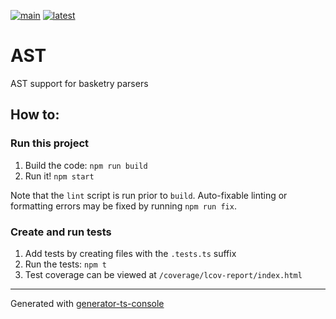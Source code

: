 [![main](https://github.com/basketry/ast/workflows/build/badge.svg?branch=main&event=push)](https://github.com/basketry/ast/actions?query=workflow%3Abuild+branch%3Amain+event%3Apush)
[![latest](https://img.shields.io/npm/v/@basketry/ast)](https://www.npmjs.com/package/@basketry/ast)

# AST

AST support for basketry parsers

## How to:

### Run this project

1.  Build the code: `npm run build`
1.  Run it! `npm start`

Note that the `lint` script is run prior to `build`. Auto-fixable linting or formatting errors may be fixed by running `npm run fix`.

### Create and run tests

1.  Add tests by creating files with the `.tests.ts` suffix
1.  Run the tests: `npm t`
1.  Test coverage can be viewed at `/coverage/lcov-report/index.html`

---

Generated with [generator-ts-console](https://www.npmjs.com/package/generator-ts-console)
